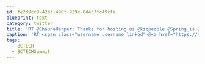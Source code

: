 ```yaml
---
id: fe2d9cc9-42b3-490f-929c-0d457fc49cfa
blueprint: text
category: twitter
title: 'RT @ShaunaHarper: Thanks for hosting us @kicpeople @Spring_is @KeithIppel ! Looking forward to future partnerships #BCTECHSummit #BCTECH'
caption: 'RT <span class="username username_linked">@<a href="https://twitter.com/ShaunaHarper" title="Shauna Harper">ShaunaHarper</a></span>: Thanks for hosting us <span class="username username_linked">@<a href="https://twitter.com/kicpeople" title="Kamloops Innovation">kicpeople</a></span> <span class="username username_linked">@<a href="https://twitter.com/Spring_is" title="Spring Activator">Spring_is</a></span> <span class="username username_linked">@<a href="https://twitter.com/KeithIppel" title="Keith Ippel">KeithIppel</a></span> ! Looking forward to future partnerships <span class="hashtag hashtag_local">#<a href="http://tweettemp.darylchymko.ca/?tag=bctechsummit">BCTECHSummit</a> <span class="hashtag hashtag_local">#<a href="http://tweettemp.darylchymko.ca/?tag=bctech">BCTECH</a>'
tags:
  - BCTECH
  - BCTECHSummit
---
```


